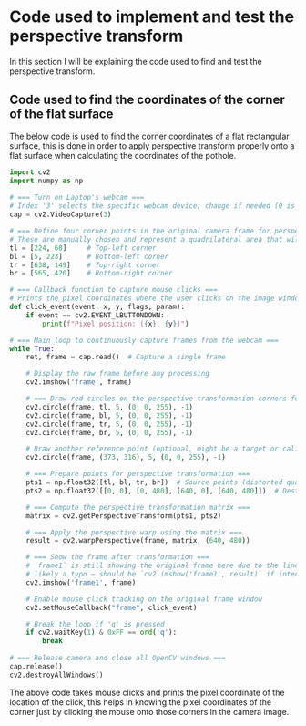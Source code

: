 # Code used to implement and test the perspective transform

In this section I will be explaining the code used to find and test the perspective transform.

## Code used to find the coordinates of the corner of the flat surface

The below code is used to find the corner coordinates of a flat rectangular surface, this is done in order to apply perspective transform properly onto a flat surface when calculating the coordinates of the pothole.

```py title="Perspective_transform_coord_finder.py" linenums="1"
import cv2 
import numpy as np 
 
# === Turn on Laptop's webcam ===
# Index '3' selects the specific webcam device; change if needed (0 is usually default).
cap = cv2.VideoCapture(3)

# === Define four corner points in the original camera frame for perspective transformation ===
# These are manually chosen and represent a quadrilateral area that will be transformed to a rectangle.
tl = [224, 68]     # Top-left corner
bl = [5, 223]      # Bottom-left corner
tr = [638, 149]    # Top-right corner
br = [565, 420]    # Bottom-right corner

# === Callback function to capture mouse clicks ===
# Prints the pixel coordinates where the user clicks on the image window.
def click_event(event, x, y, flags, param):
    if event == cv2.EVENT_LBUTTONDOWN:
        print(f"Pixel position: ({x}, {y})")

# === Main loop to continuously capture frames from the webcam ===
while True:
    ret, frame = cap.read()  # Capture a single frame

    # Display the raw frame before any processing
    cv2.imshow('frame', frame)

    # === Draw red circles on the perspective transformation corners for visual reference ===
    cv2.circle(frame, tl, 5, (0, 0, 255), -1)
    cv2.circle(frame, bl, 5, (0, 0, 255), -1)
    cv2.circle(frame, tr, 5, (0, 0, 255), -1)
    cv2.circle(frame, br, 5, (0, 0, 255), -1)

    # Draw another reference point (optional, might be a target or calibration marker)
    cv2.circle(frame, (373, 316), 5, (0, 0, 255), -1)

    # === Prepare points for perspective transformation ===
    pts1 = np.float32([tl, bl, tr, br])  # Source points (distorted quadrilateral)
    pts2 = np.float32([[0, 0], [0, 480], [640, 0], [640, 480]])  # Destination points (rectangle)

    # === Compute the perspective transformation matrix ===
    matrix = cv2.getPerspectiveTransform(pts1, pts2)

    # === Apply the perspective warp using the matrix ===
    result = cv2.warpPerspective(frame, matrix, (640, 480))

    # === Show the frame after transformation ===
    # `frame1` is still showing the original frame here due to the line below,
    # likely a typo — should be `cv2.imshow('frame1', result)` if intent is to show transformed image.
    cv2.imshow('frame1', frame) 

    # Enable mouse click tracking on the original frame window
    cv2.setMouseCallback("frame", click_event)

    # Break the loop if 'q' is pressed
    if cv2.waitKey(1) & 0xFF == ord('q'):
        break
 
# === Release camera and close all OpenCV windows ===
cap.release()
cv2.destroyAllWindows()

```
The above code takes mouse clicks and prints the pixel coordinate of the location of the click, this helps in knowing the pixel coordinates of the corner just by clicking the mouse onto those corners in the camera image.

